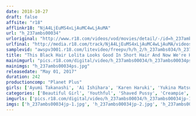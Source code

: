 ```yaml
---
date: 2018-10-27
draft: false
affsite: "r18"
afflinkr18: "NjA4LjEuMS4xLjAuMC4wLjAuMA"
url: "h_237ambs00034"
urloriginal: "http://www.r18.com/videos/vod/movies/detail/-/id=h_237ambs00034"
urlfinal: "http://media.r18.com/track/NjA4LjEuMS4xLjAuMC4wLjAuMA/videos/vod/movies/detail/-/id=h_237ambs00034"
samplevid: "awspv3001.r18.com/litevideo/freepv/h/h_2/h_237ambs034/h_237ambs034_dmb_w.mp4"
title: "This Black Hair Lolita Looks Good In Short Hair And Now We're Having Bashful Orgasmic Sex! 8 Girls"
mainimgurl: "pics.r18.com/digital/video/h_237ambs00034/h_237ambs00034ps.jpg"
mainimgs: "h_237ambs00034ps.jpg"
releasedate: "May 01, 2017"
duration: 242
productioncomp: "Planet Plus"
girls: ['Ayumi Takanashi', 'Ai Ishihara', 'Karen Haruki', 'Yukina Matsuura', 'Rin Aoki', 'Ai Tsukimoto', 'Ko Asumi (Mari Koizumi)']
categories: ['Beautiful Girl', 'Youthful', 'Shaved Pussy', 'Creampie', 'Compilation', 'Over 4 Hours', 'Hi-Def']
imgurls: ['pics.r18.com/digital/video/h_237ambs00034/h_237ambs00034jp-1.jpg', 'pics.r18.com/digital/video/h_237ambs00034/h_237ambs00034jp-2.jpg', 'pics.r18.com/digital/video/h_237ambs00034/h_237ambs00034jp-3.jpg', 'pics.r18.com/digital/video/h_237ambs00034/h_237ambs00034jp-4.jpg', 'pics.r18.com/digital/video/h_237ambs00034/h_237ambs00034jp-5.jpg', 'pics.r18.com/digital/video/h_237ambs00034/h_237ambs00034jp-6.jpg', 'pics.r18.com/digital/video/h_237ambs00034/h_237ambs00034jp-7.jpg', 'pics.r18.com/digital/video/h_237ambs00034/h_237ambs00034jp-8.jpg', 'pics.r18.com/digital/video/h_237ambs00034/h_237ambs00034jp-9.jpg', 'pics.r18.com/digital/video/h_237ambs00034/h_237ambs00034jp-10.jpg', 'pics.r18.com/digital/video/h_237ambs00034/h_237ambs00034jp-11.jpg', 'pics.r18.com/digital/video/h_237ambs00034/h_237ambs00034jp-12.jpg', 'pics.r18.com/digital/video/h_237ambs00034/h_237ambs00034jp-13.jpg', 'pics.r18.com/digital/video/h_237ambs00034/h_237ambs00034jp-14.jpg', 'pics.r18.com/digital/video/h_237ambs00034/h_237ambs00034jp-15.jpg', 'pics.r18.com/digital/video/h_237ambs00034/h_237ambs00034jp-16.jpg', 'pics.r18.com/digital/video/h_237ambs00034/h_237ambs00034jp-17.jpg', 'pics.r18.com/digital/video/h_237ambs00034/h_237ambs00034jp-18.jpg', 'pics.r18.com/digital/video/h_237ambs00034/h_237ambs00034jp-19.jpg', 'pics.r18.com/digital/video/h_237ambs00034/h_237ambs00034jp-20.jpg']
imgs: ['h_237ambs00034jp-1.jpg', 'h_237ambs00034jp-2.jpg', 'h_237ambs00034jp-3.jpg', 'h_237ambs00034jp-4.jpg', 'h_237ambs00034jp-5.jpg', 'h_237ambs00034jp-6.jpg', 'h_237ambs00034jp-7.jpg', 'h_237ambs00034jp-8.jpg', 'h_237ambs00034jp-9.jpg', 'h_237ambs00034jp-10.jpg', 'h_237ambs00034jp-11.jpg', 'h_237ambs00034jp-12.jpg', 'h_237ambs00034jp-13.jpg', 'h_237ambs00034jp-14.jpg', 'h_237ambs00034jp-15.jpg', 'h_237ambs00034jp-16.jpg', 'h_237ambs00034jp-17.jpg', 'h_237ambs00034jp-18.jpg', 'h_237ambs00034jp-19.jpg', 'h_237ambs00034jp-20.jpg']
---
```

